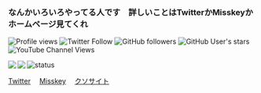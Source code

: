### なんかいろいろやってる人です　詳しいことはTwitterかMisskeyかホームページ見てくれ

<img alt="Profile views" src="https://komarev.com/ghpvc/?username=sunset0916" /> <img alt="Twitter Follow" src="https://img.shields.io/twitter/follow/sunset09160306?color=blue&label=Twitter%20followers&logo=Twitter&style=flat"> <img alt="GitHub followers" src="https://img.shields.io/github/followers/sunset0916?color=blue&label=GitHub%20followers&logo=GitHub"> <img alt="GitHub User's stars" src="https://img.shields.io/github/stars/sunset0916?label=Star&logo=GitHub"> <img alt="YouTube Channel Views" src="https://img.shields.io/youtube/channel/views/UCCMXbvrawrXOR9yBar_Qbdg?color=blue&label=YouTube%20views&logo=YouTube&style=flat">

<a href="https://github.com/anuraghazra/github-readme-stats">
  <img align="left" src="https://github-readme-stats.vercel.app/api?username=sunset0916&count_private=true&show_icons=true" />
</a>
<a href="https://github.com/anuraghazra/github-readme-stats">
  <img align="left" src="https://github-readme-stats.vercel.app/api/top-langs/?username=sunset0916&layout=compact" />
</a>

<img alt="status" src="https://github-profile-summary-cards.vercel.app/api/cards/profile-details?username=sunset0916&theme=default" />

<a href="https://twitter.com/sunset09160306">Twitter</a>　
<a href="https://submarin.online/@sunset">Misskey</a>　
<a href="https://sunset0916.net">クソサイト</a>
